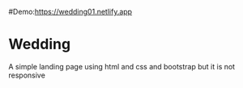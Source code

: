 #Demo:https://wedding01.netlify.app
# Wedding
A simple landing page using html and css and bootstrap but it is not responsive
